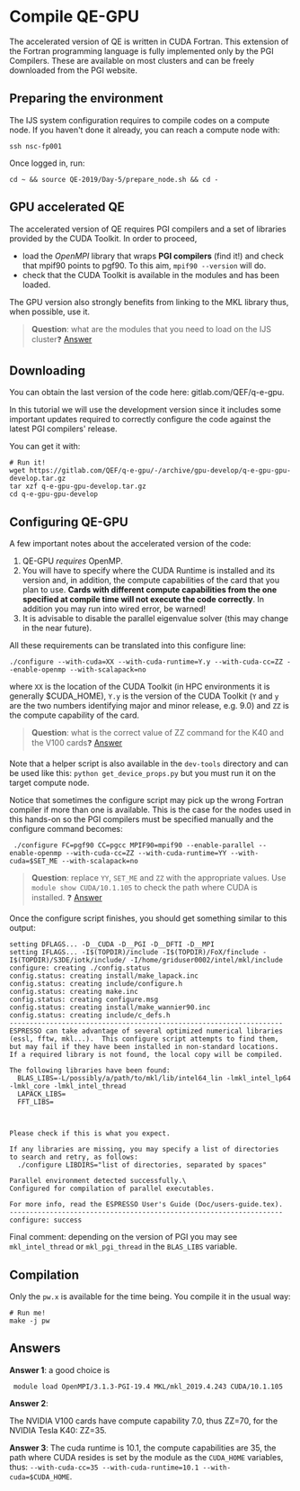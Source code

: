 # Compile QE-GPU

The accelerated version of QE is written in CUDA Fortran. 
This extension of the Fortran programming language is fully implemented only by the PGI Compilers.
These are available on most clusters and can be freely downloaded from the PGI website.

## Preparing the environment

The IJS system configuration requires to compile codes on a compute node.
If you haven't done it already, you can reach a compute node with:

    ssh nsc-fp001

Once logged in, run:

    cd ~ && source QE-2019/Day-5/prepare_node.sh && cd -

## GPU accelerated QE

The accelerated version of QE requires PGI compilers and a set of libraries provided by the CUDA Toolkit.
In order to proceed, 

* load the *OpenMPI* library that wraps **PGI compilers** (find it!) and check that mpif90 points to pgf90. To this aim, `mpif90 --version` will do.
* check that the CUDA Toolkit is available in the modules and has been loaded.

The GPU version also strongly benefits from linking to the MKL library
thus, when possible, use it.

> **Question**: what are the modules that you need to load on the IJS cluster❓ [Answer](#A1)

## Downloading

You can obtain the last version of the code here: gitlab.com/QEF/q-e-gpu.

In this tutorial we will use the development version since it includes some
important updates required to correctly configure the code against the
latest PGI compilers' release.

You can get it with:

    # Run it!
    wget https://gitlab.com/QEF/q-e-gpu/-/archive/gpu-develop/q-e-gpu-gpu-develop.tar.gz
    tar xzf q-e-gpu-gpu-develop.tar.gz
    cd q-e-gpu-gpu-develop


## Configuring QE-GPU

A few important notes about the accelerated version of the code:

1. QE-GPU *requires* OpenMP.
2. You will have to specify where the CUDA Runtime is installed and its version and, in addition, the compute capabilities of the card that you plan to use. **Cards with different compute capabilities from the one specified at compile time will not execute the code correctly**. In addition you may run into wired error, be warned!
3. It is advisable to disable the parallel eigenvalue solver (this may change in the near future).

All these requirements can be translated into this configure line:

    ./configure --with-cuda=XX --with-cuda-runtime=Y.y --with-cuda-cc=ZZ --enable-openmp --with-scalapack=no 

where `XX` is the location of the CUDA Toolkit (in HPC environments it is
generally $CUDA_HOME), `Y.y` is the version of the CUDA Toolkit (`Y` and `y` are the two numbers identifying major and minor release, e.g. 9.0)  and `ZZ` is the compute capability of the card.

> **Question**: what is the correct value of ZZ command for the K40 and the V100 cards❓ [Answer](#A2)

Note that a helper script is also available in the `dev-tools` directory and can be used like this: `python get_device_props.py` but you must run it on the target compute node.


Notice that sometimes the configure script may pick up the wrong Fortran compiler
if more than one is available. This is the case for the nodes used in this
hands-on so the PGI compilers must be specified manually and the configure command
becomes:

     ./configure FC=pgf90 CC=pgcc MPIF90=mpif90 --enable-parallel --enable-openmp --with-cuda-cc=ZZ --with-cuda-runtime=YY --with-cuda=$SET_ME --with-scalapack=no

> **Question**: replace `YY`, `SET_ME` and `ZZ` with the appropriate values. Use `module show CUDA/10.1.105` to check the path where CUDA is installed. ❓ [Answer](#A3)

Once the configure script finishes, you should get something similar to this output:

    setting DFLAGS... -D__CUDA -D__PGI -D__DFTI -D__MPI
    setting IFLAGS... -I$(TOPDIR)/include -I$(TOPDIR)/FoX/finclude -I$(TOPDIR)/S3DE/iotk/include/ -I/home/griduser0002/intel/mkl/include
    configure: creating ./config.status
    config.status: creating install/make_lapack.inc
    config.status: creating include/configure.h
    config.status: creating make.inc
    config.status: creating configure.msg
    config.status: creating install/make_wannier90.inc
    config.status: creating include/c_defs.h
    --------------------------------------------------------------------
    ESPRESSO can take advantage of several optimized numerical libraries
    (essl, fftw, mkl...).  This configure script attempts to find them,
    but may fail if they have been installed in non-standard locations.
    If a required library is not found, the local copy will be compiled.
    
    The following libraries have been found:
      BLAS_LIBS=-L/possibly/a/path/to/mkl/lib/intel64_lin -lmkl_intel_lp64  -lmkl_core -lmkl_intel_thread
      LAPACK_LIBS=
      FFT_LIBS=
      
      
    
    Please check if this is what you expect.
    
    If any libraries are missing, you may specify a list of directories
    to search and retry, as follows:
      ./configure LIBDIRS="list of directories, separated by spaces"
    
    Parallel environment detected successfully.\
    Configured for compilation of parallel executables.
    
    For more info, read the ESPRESSO User's Guide (Doc/users-guide.tex).
    --------------------------------------------------------------------
    configure: success


Final comment: depending on the version of PGI you may see `mkl_intel_thread`
or `mkl_pgi_thread` in the `BLAS_LIBS` variable.


## Compilation

Only the `pw.x` is available for the time being. You compile it in the usual way:

    # Run me!
    make -j pw

## Answers

<a name="A1"></a> **Answer 1**: a good choice is

     module load OpenMPI/3.1.3-PGI-19.4 MKL/mkl_2019.4.243 CUDA/10.1.105

<a name="A2"></a> **Answer 2**: 

The NVIDIA V100 cards have compute capability 7.0, thus ZZ=70, for the NVIDIA Tesla K40: ZZ=35.

<a name="A3"></a> **Answer 3**: The cuda runtime is 10.1, the compute capabilities are 35, the path where CUDA resides is set by the module as the `CUDA_HOME` variables, thus: `--with-cuda-cc=35 --with-cuda-runtime=10.1 --with-cuda=$CUDA_HOME`.
